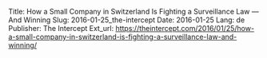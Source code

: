 Title: How a Small Company in Switzerland Is Fighting a Surveillance Law — And Winning
Slug: 2016-01-25_the-intercept
Date: 2016-01-25
Lang: de
Publisher: The Intercept
Ext_url: https://theintercept.com/2016/01/25/how-a-small-company-in-switzerland-is-fighting-a-surveillance-law-and-winning/